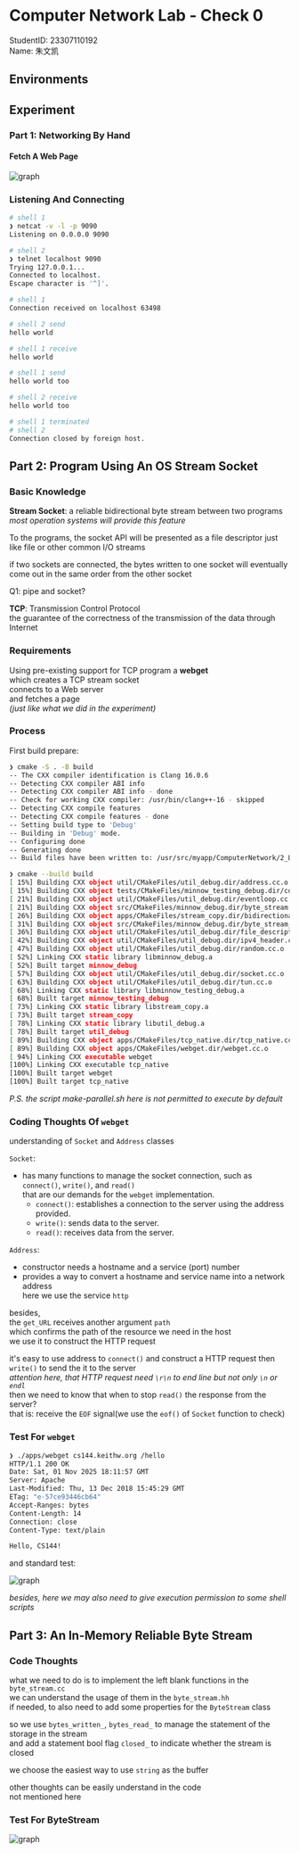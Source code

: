 # Computer Network Lab - Check 0

StudentID: 23307110192  
Name: 朱文凯  

## Environments

## Experiment

### Part 1: Networking By Hand

#### Fetch A Web Page

![graph](ref/2-1.png)

### Listening And Connecting

```bash
# shell 1
❯ netcat -v -l -p 9090
Listening on 0.0.0.0 9090

# shell 2
❯ telnet localhost 9090
Trying 127.0.0.1...
Connected to localhost.
Escape character is '^]'.

# shell 1
Connection received on localhost 63498

# shell 2 send
hello world

# shell 1 receive
hello world

# shell 1 send
hello world too

# shell 2 receive
hello world too

# shell 1 terminated
# shell 2
Connection closed by foreign host.
```

## Part 2: Program Using An OS Stream Socket

### Basic Knowledge

**Stream Socket**: a reliable bidirectional byte stream between two programs  
*most operation systems will provide this feature*  

To the programs, the socket API will be presented as a file descriptor just like file or other common I/O streams  

if two sockets are connected, the bytes written to one socket will eventually come out in the same order from the other socket  

Q1: pipe and socket?  

**TCP**: Transmission Control Protocol  
the guarantee of the correctness of the transmission of the data through Internet  

### Requirements

Using pre-existing support for TCP
program a **webget**  
which creates a TCP stream socket  
connects to a Web server  
and fetches a page  
*(just like what we did in the experiment)*  

### Process

First build prepare:  

```bash
❯ cmake -S . -B build
-- The CXX compiler identification is Clang 16.0.6
-- Detecting CXX compiler ABI info
-- Detecting CXX compiler ABI info - done
-- Check for working CXX compiler: /usr/bin/clang++-16 - skipped
-- Detecting CXX compile features
-- Detecting CXX compile features - done
-- Setting build type to 'Debug'
-- Building in 'Debug' mode.
-- Configuring done
-- Generating done
-- Build files have been written to: /usr/src/myapp/ComputerNetwork/2_Lab/check0/minnow/build

❯ cmake --build build
[ 15%] Building CXX object util/CMakeFiles/util_debug.dir/address.cc.o
[ 15%] Building CXX object tests/CMakeFiles/minnow_testing_debug.dir/common.cc.o
[ 21%] Building CXX object util/CMakeFiles/util_debug.dir/eventloop.cc.o
[ 21%] Building CXX object src/CMakeFiles/minnow_debug.dir/byte_stream.cc.o
[ 26%] Building CXX object apps/CMakeFiles/stream_copy.dir/bidirectional_stream_copy.cc.o
[ 31%] Building CXX object src/CMakeFiles/minnow_debug.dir/byte_stream_helpers.cc.o
[ 36%] Building CXX object util/CMakeFiles/util_debug.dir/file_descriptor.cc.o
[ 42%] Building CXX object util/CMakeFiles/util_debug.dir/ipv4_header.cc.o
[ 47%] Building CXX object util/CMakeFiles/util_debug.dir/random.cc.o
[ 52%] Linking CXX static library libminnow_debug.a
[ 52%] Built target minnow_debug
[ 57%] Building CXX object util/CMakeFiles/util_debug.dir/socket.cc.o
[ 63%] Building CXX object util/CMakeFiles/util_debug.dir/tun.cc.o
[ 68%] Linking CXX static library libminnow_testing_debug.a
[ 68%] Built target minnow_testing_debug
[ 73%] Linking CXX static library libstream_copy.a
[ 73%] Built target stream_copy
[ 78%] Linking CXX static library libutil_debug.a
[ 78%] Built target util_debug
[ 89%] Building CXX object apps/CMakeFiles/tcp_native.dir/tcp_native.cc.o
[ 89%] Building CXX object apps/CMakeFiles/webget.dir/webget.cc.o
[ 94%] Linking CXX executable webget
[100%] Linking CXX executable tcp_native
[100%] Built target webget
[100%] Built target tcp_native
```

*P.S. the script make-parallel.sh here is not permitted to execute by default*  

### Coding Thoughts Of `webget`

understanding of `Socket` and `Address` classes  

`Socket`:  

- has many functions to manage the socket connection, such as `connect()`, `write()`, and `read()`  
    that are our demands for the `webget` implementation.  
    - `connect()`: establishes a connection to the server using the address provided.  
    - `write()`: sends data to the server.  
    - `read()`: receives data from the server.  

`Address`:  

- constructor needs a hostname and a service (port) number  
- provides a way to convert a hostname and service name into a network address  
    here we use the service `http`  

besides,  
the `get_URL` receives another argument `path`  
which confirms the path of the resource we need in the host  
we use it to construct the HTTP request  

it's easy to use address to `connect()` and construct a HTTP request then `write()` to send the it to the server  
*attention here, that HTTP request need `\r\n` to end line but not only `\n` or `endl`*  
then we need to know that when to stop `read()` the response from the server?  
that is: receive the `EOF` signal(we use the `eof()` of `Socket` function to check)  

### Test For `webget`

```bash
❯ ./apps/webget cs144.keithw.org /hello
HTTP/1.1 200 OK
Date: Sat, 01 Nov 2025 18:11:57 GMT
Server: Apache
Last-Modified: Thu, 13 Dec 2018 15:45:29 GMT
ETag: "e-57ce93446cb64"
Accept-Ranges: bytes
Content-Length: 14
Connection: close
Content-Type: text/plain

Hello, CS144!
```

and standard test:  

![graph](ref/3-4.png)

*besides, here we may also need to give execution permission to some shell scripts*  

## Part 3: An In-Memory Reliable Byte Stream

### Code Thoughts

what we need to do is to implement the left blank functions in the `byte_stream.cc`  
we can understand the usage of them in the `byte_stream.hh`  
if needed, to also need to add some properties for the `ByteStream` class

so we use `bytes_written_`, `bytes_read_` to manage the statement of the storage in the stream  
and add a statement bool flag `closed_` to indicate whether the stream is closed  

we choose the easiest way to use `string` as the buffer  

other thoughts can be easily understand in the code  
not mentioned here  

### Test For ByteStream

![graph](ref/4.png)
